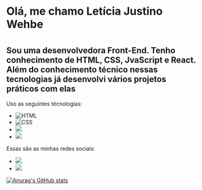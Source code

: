 <h1>Olá, me chamo Letícia Justino Wehbe<h1/>
<h2>Sou uma desenvolvedora Front-End. Tenho conhecimento de HTML, CSS, JvaScript e React. Além do conhecimento técnico nessas tecnologias já desenvolvi vários projetos práticos com elas</h2>
<p>Uso as seguintes técnologias:</p>
<ul>
  <li> <img src="https://img.shields.io/badge/HTML5-E34F26?style=for-the-badge&logo=html5&logoColor=white" alt="HTML"> </li>
  <li> <img src="https://img.shields.io/badge/CSS3-1572B6?style=for-the-badge&logo=css3&logoColor=white" alt="CSS"> </li>
  <li> <img src="https://img.shields.io/badge/JavaScript-F7DF1E?style=for-the-badge&logo=javascript&logoColor=black"></li>
  <li> <img src="https://img.shields.io/badge/React-20232A?style=for-the-badge&logo=react&logoColor=61DAFB"></li>
</ul>
<p>Essas são as minhas redes sociais:</p>
<ul>
  <li> <a href="https://www.instagram.com/leh_justino_wehbe/"><img src="https://img.shields.io/badge/Instagram-E4405F?style=for-the-badge&logo=instagram&logoColor=white"> <a/></li>
  <li> <a href="https://www.linkedin.com/in/let%C3%ADcia-justino-wehbe/")><img src="https://img.shields.io/badge/LinkedIn-0077B5?style=for-the-badge&logo=linkedin&logoColor=white"> <a/></li>
</ul>
<div>

[![Anurag's GitHub stats](https://github-readme-stats.vercel.app/api?username=Lelehjustino)](https://github.com/anuraghazra/github-readme-stats)

